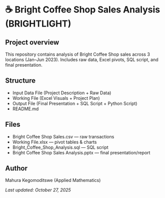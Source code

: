 # ☕ Bright Coffee Shop Sales Analysis (BRIGHTLIGHT)

## Project overview
This repository contains analysis of Bright Coffee Shop sales across 3 locations (Jan–Jun 2023). Includes raw data, Excel pivots, SQL script, and final presentation.

## Structure
- Input Data File (Project Description + Raw Data)
- Working File (Excel Visuals + Project Plan)
- Output File (Final Presentation + SQL Script + Python Script)
- README.md

## Files
- Bright Coffee Shop Sales.csv — raw transactions
- Working File.xlsx — pivot tables & charts
- Bright_Coffee_Shop_Analysis.sql — SQL script
- Bright Coffee Shop Sales Analysis.pptx — final presentation/report

## Author
Mahura Kegomoditswe (Applied Mathematics)

_Last updated: October 27, 2025_

